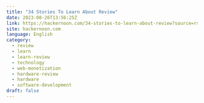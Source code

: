 ```yaml
---
title: "34 Stories To Learn About Review"
date: 2023-08-26T13:56:25Z
link: https://hackernoon.com/34-stories-to-learn-about-review?source=rss&utm_medium=RSS&utm_source=news.12bit.vn
site: hackernoon.com
language: English
category:
  - review
  - learn
  - learn-review
  - technology
  - web-monetization
  - hardware-review
  - hardware
  - software-development
draft: false
---
```

